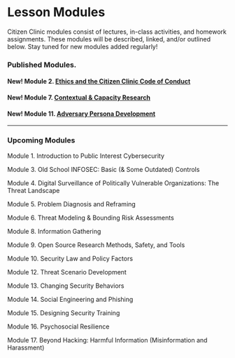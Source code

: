 # Lesson Modules

Citizen Clinic modules consist of lectures, in-class activities, and homework assignments. These modules will be described, linked, and/or outlined below. Stay tuned for new modules added regularly! 

### Published Modules. 

#### **New!** Module 2. [Ethics and the Citizen Clinic Code of Conduct](../Modules/Ethics/Ethics/) 

#### **New!** Module 7. [Contextual & Capacity Research](../Modules/Contextual_Research/Contextual_Research/)

#### **New!** Module 11. [Adversary Persona Development](../Modules/Adversary_Personas/Adversary_Personas/)


____



### Upcoming Modules


Module 1. Introduction to Public Interest Cybersecurity

Module 3. Old School INFOSEC: Basic (& Some Outdated) Controls

Module 4. Digital Surveillance of Politically Vulnerable Organizations: The Threat Landscape

Module 5. Problem Diagnosis and Reframing

Module 6. Threat Modeling & Bounding Risk Assessments 

Module 8. Information Gathering

Module 9. Open Source Research Methods, Safety, and Tools

Module 10. Security Law and Policy Factors

Module 12. Threat Scenario Development

Module 13. Changing Security Behaviors

Module 14. Social Engineering and Phishing

Module 15. Designing Security Training

Module 16. Psychosocial Resilience

Module 17. Beyond Hacking: Harmful Information (Misinformation and Harassment)
